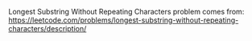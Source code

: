 Longest Substring Without Repeating Characters
problem comes from: https://leetcode.com/problems/longest-substring-without-repeating-characters/description/
